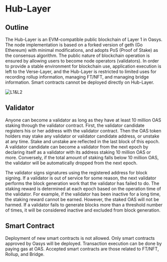 ---
---

# Hub-Layer

## Outline
The Hub-Layer is an EVM-compatible public blockchain of Layer 1 in Oasys. The node implementation is based on a forked version of geth (Go Ethereum) with minimal modifications, and adopts PoS (Proof of Stake) as the consensus algorithm. The public nature of blockchain operation is ensured by allowing users to become node operators (validators). In order to provide a stable environment for blockchain use, application execution is left to the Verse-Layer, and the Hub-Layer is restricted to limited uses for recording rollup information, managing FT/NFT, and managing bridge information. Smart contracts cannot be deployed directly on Hub-Layer.


![L1&L2](/img/docs/techdocs/intro/l1.png)

## Validator
Anyone can become a validator as long as they have at least 10 million OAS staking through the validator contract. First, the validator candidate registers his or her address with the validator contract. Then the OAS token holders may stake any validator or validator candidate address, or unstake at any time. Stake and unstake are reflected in the last block of this epoch. A validator candidate can become a validator from the next epoch by declaring itself as a validator with its address staking 10 million OAS or more. Conversely, if the total amount of staking falls below 10 million OAS, the validator will be automatically dropped from the next epoch.

The validator signs signatures using the registered address for block signing. If a validator is out of service for some reason, the next validator performs the block generation work that the validator has failed to do. The staking reward is determined at each epoch based on the operation time of the validator. For example, if the validator has been inactive for a long time, the staking reward cannot be earned. However, the staked OAS will not be harmed. If a validator fails to generate blocks more than a threshold number of times, it will be considered inactive and excluded from block generation.

## Smart Contract
Deployment of new smart contracts is not allowed. Only smart contracts approved by Oasys will be deployed. Transaction execution can be done by paying gas at OAS. Accepted smart contracts are those related to FT/NFT, Rollup, and Bridge.